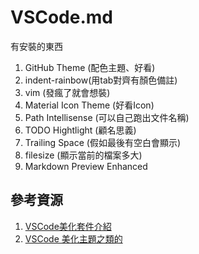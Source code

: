 # VSCode.md

有安裝的東西

1. GitHub Theme (配色主題、好看)
2. indent-rainbow(用tab對齊有顏色備註)
3. vim (發瘋了就會想裝)
4. Material Icon Theme (好看Icon)
5. Path Intellisense (可以自己跑出文件名稱)
6. TODO Hightlight (顧名思義)
7. Trailing Space (假如最後有空白會顯示) 
8. filesize (顯示當前的檔案多大)
9. Markdown Preview Enhanced

## 參考資源

1. [VSCode美化套件介紹](https://zhuanlan.zhihu.com/p/112016680?utm_id=0)
2. [VSCode 美化主題之類的](https://blog.csdn.net/Mculover666/article/details/89228241)